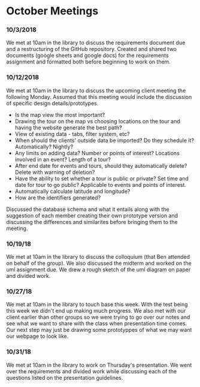 # October Meetings  

### 10/3/2018  
We met at 10am in the library to discuss the requirements document due and a restructuring of the GitHub repository. Created and shared 
two documents (google sheets and google docs) for the requirements assignment and formatted both before beginning to work on them. 

### 10/12/2018
We met at 10am in the library to discuss the upcoming client meeting the following Monday. Assumed that this meeting would include the
discussion of specific design details/prototypes.  
  * Is the map view the most important?
  * Drawing the tour on the map vs choosing locations on the tour and having the website generate the best path?
  * View of existing data - tabs, filter system, etc?
  * When should the clients' outside data be imported? Do they schedule it? Automatically? Nightly?
  * Any limits on adding data? Number or points of interest? Locations involved in an event? Length of a tour?
  * After end date for events and tours, should they automatically delete? Delete with warning of deletion? 
  * Have the ability to set whether a tour is public or private? Set time and date for tour to go public? Applicable to events and points of
  interest.
  * Automatically calculate latitude and longitude?
  * How are the identifiers generated?
  
Discussed the database schema and what it entails along with the suggestion of each member creating their own prototype version and discussing the differences and similarites before bringing them to the meeting.  

### 10/19/18
We met at 10am in the library to discuss the colloquium (that Ben attended on behalf of the group). We also discussed the midterm and worked on the uml assignment due. We drew a rough sketch of the uml diagram on paper and divided work. 

### 10/27/18
We met at 10am in the library to touch base this week. With the test being this week we didn't end up making much progress. We also met with our client earlier than other groups so we were trying to go over our notes and see what we want to share with the class when presentation time comes. Our next step may just be drawing some prototyppes of what we may want our webpage to look like.

### 10/31/18
We met at 10am in the library to work on Thursday's presentation. We went over the requirements and divided work while discussing each of the questions listed on the presentation guidelines. 
